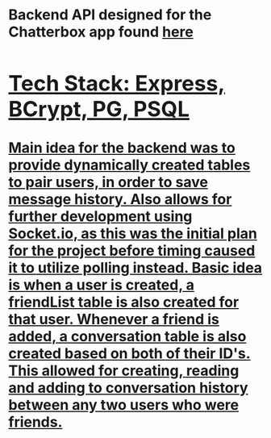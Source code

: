 <h1>Backend API designed for the Chatterbox app found <a href='https://chatterbox-message-app.herokuapp.com/'> here </>
  
<h2> Tech Stack: Express, BCrypt, PG, PSQL </h2>

<p> Main idea for the backend was to provide dynamically created tables to pair users, in order to save message history.
    Also allows for further development using Socket.io, as this was the initial plan for the project before timing caused it to utilize polling instead.
    Basic idea is when a user is created, a friendList table is also created for that user. Whenever a friend is added, a conversation table is also created based on both of their ID's. This allowed for creating, reading and adding to conversation history between any two users who were friends.
</p>
